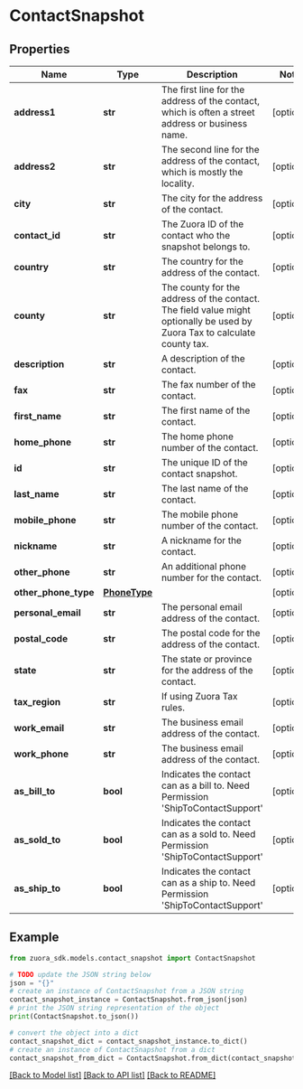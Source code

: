# ContactSnapshot


## Properties

Name | Type | Description | Notes
------------ | ------------- | ------------- | -------------
**address1** | **str** | The first line for the address of the contact, which is often a street address or business name.  | [optional] 
**address2** | **str** | The second line for the address of the contact, which is mostly the locality.  | [optional] 
**city** | **str** | The city for the address of the contact.  | [optional] 
**contact_id** | **str** | The Zuora ID of the contact who the snapshot belongs to.  | [optional] 
**country** | **str** | The country for the address of the contact.  | [optional] 
**county** | **str** | The county for the address of the contact. The field value might optionally be used by Zuora Tax to calculate county tax.  | [optional] 
**description** | **str** | A description of the contact.  | [optional] 
**fax** | **str** | The fax number of the contact.  | [optional] 
**first_name** | **str** | The first name of the contact.  | [optional] 
**home_phone** | **str** | The home phone number of the contact.  | [optional] 
**id** | **str** | The unique ID of the contact snapshot.  | [optional] 
**last_name** | **str** | The last name of the contact.  | [optional] 
**mobile_phone** | **str** | The mobile phone number of the contact.  | [optional] 
**nickname** | **str** | A nickname for the contact.  | [optional] 
**other_phone** | **str** | An additional phone number for the contact.  | [optional] 
**other_phone_type** | [**PhoneType**](PhoneType.md) |  | [optional] 
**personal_email** | **str** | The personal email address of the contact.  | [optional] 
**postal_code** | **str** | The postal code for the address of the contact.  | [optional] 
**state** | **str** | The state or province for the address of the contact.  | [optional] 
**tax_region** | **str** | If using Zuora Tax rules.  | [optional] 
**work_email** | **str** | The business email address of the contact.  | [optional] 
**work_phone** | **str** | The business email address of the contact.  | [optional] 
**as_bill_to** | **bool** | Indicates the contact can as a bill to. Need Permission &#39;ShipToContactSupport&#39;  | [optional] 
**as_sold_to** | **bool** | Indicates the contact can as a sold to. Need Permission &#39;ShipToContactSupport&#39;  | [optional] 
**as_ship_to** | **bool** | Indicates the contact can as a ship to. Need Permission &#39;ShipToContactSupport&#39;  | [optional] 

## Example

```python
from zuora_sdk.models.contact_snapshot import ContactSnapshot

# TODO update the JSON string below
json = "{}"
# create an instance of ContactSnapshot from a JSON string
contact_snapshot_instance = ContactSnapshot.from_json(json)
# print the JSON string representation of the object
print(ContactSnapshot.to_json())

# convert the object into a dict
contact_snapshot_dict = contact_snapshot_instance.to_dict()
# create an instance of ContactSnapshot from a dict
contact_snapshot_from_dict = ContactSnapshot.from_dict(contact_snapshot_dict)
```
[[Back to Model list]](../README.md#documentation-for-models) [[Back to API list]](../README.md#documentation-for-api-endpoints) [[Back to README]](../README.md)


